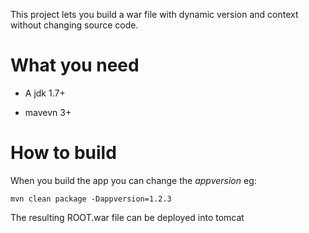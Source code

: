 This project lets you build a war file with dynamic version and context without changing source code.

# What you need

* A jdk 1.7+

* mavevn 3+ 

# How to build

When you build the app you can change the *appversion* eg:

`mvn clean package -Dappversion=1.2.3 `
 
The resulting ROOT.war file can be deployed into tomcat
 
